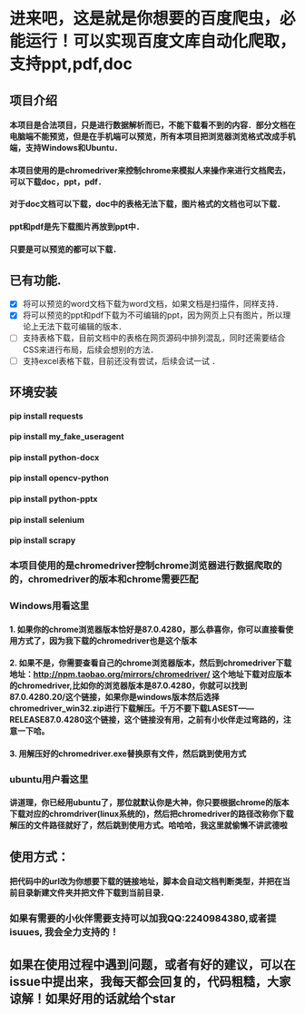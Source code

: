 # 进来吧，这是就是你想要的百度爬虫，必能运行！可以实现百度文库自动化爬取，支持ppt,pdf,doc
## 项目介绍
#### 本项目是合法项目，只是进行数据解析而已，不能下载看不到的内容．部分文档在电脑端不能预览，但是在手机端可以预览，所有本项目把浏览器浏览格式改成手机端，支持Windows和Ubuntu．
####  本项目使用的是chromedriver来控制chrome来模拟人来操作来进行文档爬去，可以下载doc，ppt，pdf．
####  对于doc文档可以下载，doc中的表格无法下载，图片格式的文档也可以下载．
####  ppt和pdf是先下载图片再放到ppt中．
####  只要是可以预览的都可以下载．
## 已有功能.
* [x] 将可以预览的word文档下载为word文档，如果文档是扫描件，同样支持．
* [x] 将可以预览的ppt和pdf下载为不可编辑的ppt，因为网页上只有图片，所以理论上无法下载可编辑的版本．
* [ ] 支持表格下载，目前文档中的表格在网页源码中排列混乱，同时还需要结合CSS来进行布局，后续会想别的方法．
* [ ] 支持excel表格下载，目前还没有尝试，后续会试一试 ．
## 环境安装
#### pip install requests
#### pip install my_fake_useragent
#### pip install python-docx
#### pip install opencv-python
#### pip install python-pptx
#### pip install selenium
#### pip install scrapy

### 本项目使用的是chromedriver控制chrome浏览器进行数据爬取的的，chromedriver的版本和chrome需要匹配
### Windows用看这里
#### 1. 如果你的chrome浏览器版本恰好是87.0.4280，那么恭喜你，你可以直接看使用方式了，因为我下载的chromedriver也是这个版本
#### 2. 如果不是，你需要查看自己的chrome浏览器版本，然后到chromedriver下载地址：http://npm.taobao.org/mirrors/chromedriver/ 这个地址下载对应版本的chromedriver,比如你的浏览器版本是87.0.4280，你就可以找到87.0.4280.20/这个链接，如果你是windows版本然后选择chromedriver_win32.zip进行下载解压。千万不要下载LASEST——RELEASE87.0.4280这个链接，这个链接没有用，之前有小伙伴走过弯路的，注意一下哈。
#### 3. 用解压好的chromedriver.exe替换原有文件，然后跳到使用方式
### ubuntu用户看这里
#### 讲道理，你已经用ubuntu了，那位就默认你是大神，你只要根据chrome的版本下载对应的chromdriver(linux系统的)，然后把chromedriver的路径改称你下载解压的文件路径就好了，然后跳到使用方式。哈哈哈，我这里就偷懒不讲武德啦
## 使用方式：
#### 把代码中的url改为你想要下载的链接地址，脚本会自动文档判断类型，并把在当前目录新建文件夹并把文件下载到当前目录．
### 如果有需要的小伙伴需要支持可以加我QQ:2240984380,或者提isuues, 我会全力支持的！
## 如果在使用过程中遇到问题，或者有好的建议，可以在issue中提出来，我每天都会回复的，代码粗糙，大家谅解！如果好用的话就给个star

